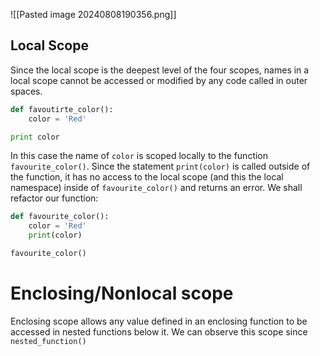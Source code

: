 ![[Pasted image 20240808190356.png]]

## Local Scope
Since the local scope is the deepest level of the four scopes, names in a local scope cannot be accessed or modified by any code called in outer spaces.
```Python
def favoutirte_color():
	color = 'Red'

print color
```
In this case the name of `color` is scoped locally to the function `favourite_color()`. Since the statement `print(color)` is called outside of the function, it has no access to the local scope (and this the local namespace) inside of `favourite_color()` and returns an error.
We shall refactor our function:

```Python
def favourite_color():
	color = 'Red'
	print(color)

favourite_color()
```

# Enclosing/Nonlocal scope
Enclosing scope allows any value defined in an enclosing function to be accessed in nested functions below it. We can observe this scope since `nested_function()`